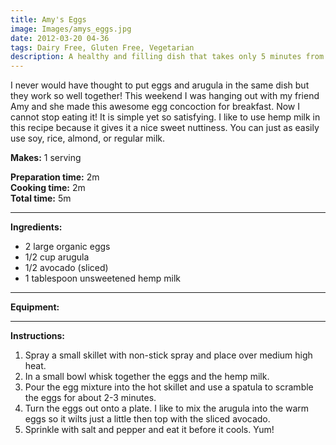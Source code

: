 ```yaml
---
title: Amy's Eggs
image: Images/amys_eggs.jpg
date: 2012-03-20 04-36
tags: Dairy Free, Gluten Free, Vegetarian
description: A healthy and filling dish that takes only 5 minutes from start to finish. This is such a scrumptious breakfast that I have about once a week...pretty much whenever I am not eating oatmeal.
---
```

I never would have thought to put eggs and arugula in the same dish but they work so well together! This weekend I was hanging out with my friend Amy and she made this awesome egg concoction for breakfast. Now I cannot stop eating it! It is simple yet so satisfying. I like to use hemp milk in this recipe because it gives it a nice sweet nuttiness. You can just as easily use soy, rice, almond, or regular milk.


**Makes:** 1 serving

**Preparation time:** 2m  
**Cooking time:** 2m  
**Total time:** 5m

---

**Ingredients:**

- 2 large organic eggs
- 1/2 cup arugula
- 1/2 avocado (sliced)
- 1 tablespoon unsweetened hemp milk


---

**Equipment:** 

---

**Instructions:**

1. Spray a small skillet with non-stick spray and place over medium high heat.
1. In a small bowl whisk together the eggs and the hemp milk.
1. Pour the egg mixture into the hot skillet and use a spatula to scramble the eggs for about 2-3 minutes. 
1. Turn the eggs out onto a plate. I like to mix the arugula into the warm eggs so it wilts just a little then top with the sliced avocado.
1. Sprinkle with salt and pepper and eat it before it cools. Yum!

